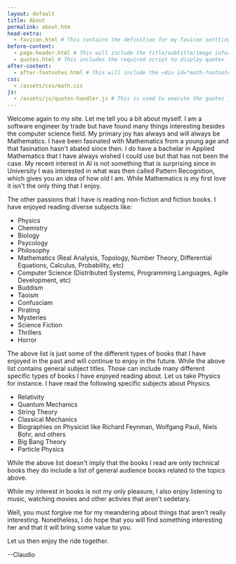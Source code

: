 ```yaml
---
layout: default
title: About
permalink: about.htm
head-extra:
  - favicon.html # This contains the definition for my favicon setttings
before-content:
  - page-header.html # This will include the title/subtitle/image information from page
  - quotes.html # This includes the required script to display quotes
after-content:
  - after-footnotes.html # This will include the <div id="math-footnotes"></div> element
css:
  - /assets/css/math.css
js:
  - /assets/js/quotes-handler.js # This is used to execute the quotes javascript command
---
```


Welcome again to my site.  Let me tell you a bit about myself.  I am a software engineer by trade but have found many
things interesting besides the computer science field.  My primary joy has always and will always be Mathematics.  I
have been fasinated with Mathematics from a young age and that fasination hasn't abated since then.  I do have a
bachelar in Applied Mathematics that I have always wished I could use but that has not been the case.  My recent
interest in AI is not something that is surprising since in University I was interested in what was then called
Pattern Recognition, which gives you an idea of how old I am.  While Mathematics is my first love it isn't the only
thing that I enjoy.

The other passions that I have is reading non-fiction and fiction books.  I have enjoyed reading diverse subjects like:

- Physics
- Chemistry
- Biology
- Psycology
- Philosophy
- Mathematics (Real Analysis, Topology, Number Theory, Differential Equations, Calculus, Probability, etc)
- Computer Science (Distributed Systems, Programming Languages, Agile Development, etc)
- Buddism
- Taoism
- Confusciam
- Pirating
- Mysteries
- Science Fiction
- Thrillers
- Horror

The above list is just some of the different types of books that I have enjoyed in the past and will continue to enjoy
in the future.  While the above list contains general subject titles.  Those can include many different specific types
of books I have enjoyed reading about.  Let us take Physics for instance.  I have read the following specific subjects
about Physics.

- Relativity
- Quantum Mechanics
- String Theory
- Classical Mechanics
- Biographies on Physicist like Richard Feynman, Wolfgang Pauli, Niels Bohr, and others
- Big Bang Theory
- Particle Physics

While the above list doesn't imply that the books I read are only technical books they do include a list of general
audience books related to the topics above.

While my interest in books is not my only pleasure,  I also enjoy listening to music, watching movies and other
activies that aren't sedetary.

Well, you must forgive me for my meandering about things that aren't really interesting.  Nonetheless, I do hope that
you will find something interesting her and that it will bring some value to you.

Let us then enjoy the ride together.

--Claudio


